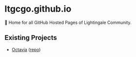 # ltgcgo.github.io
📄 Home for all GitHub Hosted Pages of Lightingale Community.

## Existing Projects
* [Octavia](https://gh.ltgc.cc/octavia/) ([repo](https://github.com/ltgcgo/octavia))

